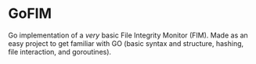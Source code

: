 # GoFIM
Go implementation of a *very* basic File Integrity Monitor (FIM). Made as an easy project to get familiar with GO (basic syntax and structure, hashing, file interaction, and goroutines).
